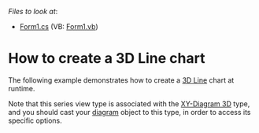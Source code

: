 <!-- default file list -->
*Files to look at*:

* [Form1.cs](./CS/Series_3DLineChart/Form1.cs) (VB: [Form1.vb](./VB/Series_3DLineChart/Form1.vb))
<!-- default file list end -->
# How to create a 3D Line chart


<p>The following example demonstrates how to create a <a href="http://devexpress.com/Help/Content.aspx?help=XtraCharts&document=CustomDocument2964.htm">3D Line</a> chart at runtime.</p><p>Note that this series view type is associated with the <a href="http://devexpress.com/Help/Content.aspx?help=XtraCharts&document=CustomDocument5909.htm">XY-Diagram 3D</a> type, and you should cast your <a href="http://devexpress.com/Help/Content.aspx?help=XtraCharts&document=CustomDocument6017.htm">diagram</a> object to this type, in order to access its specific options.</p>

<br/>


